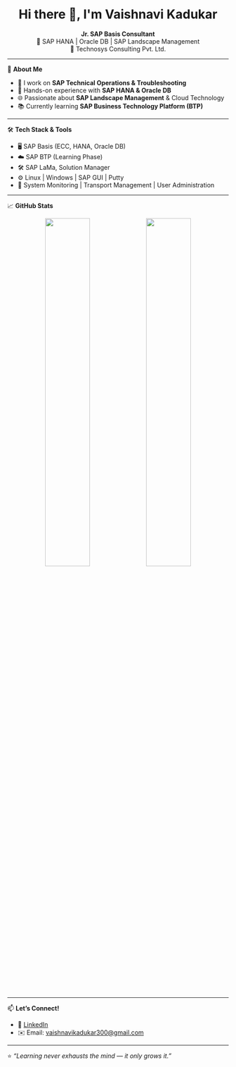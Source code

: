 <h1 align="center">Hi there 👋, I'm Vaishnavi Kadukar</h1>

<p align="center">
  <b>Jr. SAP Basis Consultant</b><br>
  🚀 SAP HANA | Oracle DB | SAP Landscape Management <br>
  💼 Technosys Consulting Pvt. Ltd.
</p>

---

🌟 **About Me**

- 🔧 I work on **SAP Technical Operations & Troubleshooting**
- 💾 Hands-on experience with **SAP HANA & Oracle DB**
- 🌐 Passionate about **SAP Landscape Management** & Cloud Technology
- 📚 Currently learning **SAP Business Technology Platform (BTP)**

---

🛠️ **Tech Stack & Tools**

- 🖥️ SAP Basis (ECC, HANA, Oracle DB)
- ☁️ SAP BTP (Learning Phase)
- 🛠️ SAP LaMa, Solution Manager
- ⚙️ Linux | Windows | SAP GUI | Putty
- 🔐 System Monitoring | Transport Management | User Administration

---

📈 **GitHub Stats**

<p align="center">
  <img src="https://github-readme-stats.vercel.app/api?username=vaishnavikadukar&show_icons=true&theme=radical" width="45%" />
  <img src="https://github-readme-streak-stats.herokuapp.com/?user=vaishnavikadukar&theme=radical" width="45%" />
</p>

---

📫 **Let’s Connect!**

- 🔗 [LinkedIn](https://www.linkedin.com/in/vaishnavi-kadukar-a9840a203/)  
- ✉️ Email: vaishnavikadukar300@gmail.com

---

⭐ *“Learning never exhausts the mind — it only grows it.”*
